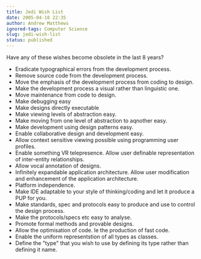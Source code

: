 ```yaml
---
title: Jedi Wish List
date: 2005-04-18 22:35
author: Andrew Matthews
ignored-tags: Computer Science
slug: jedi-wish-list
status: published
---
```


Have any of these wishes become obsolete in the last 8 years?

-   Eradicate typographical errors from the development process.
-   Remove source code from the development process.
-   Move the emphasis of the development process from coding to design.
-   Make the development process a visual rather than linguistic one.
-   Move maintenance from code to design.
-   Make debugging easy
-   Make designs directly executable
-   Make viewing levels of abstraction easy.
-   Make moving from one level of abstraction to aqnother easy.
-   Make development using design patterns easy.
-   Enable collaborative design and development easy.
-   Allow context sensitive viewing possible using programming user profiles.
-   Enable something VR telepresence. Allow user definable representation of inter-entity relationships.
-   Allow vocal annotation of designs.
-   Infinitely expandable application architecture. Allow user modification and enhancement of the application architecture.
-   Platform independence.
-   Make IDE adaptable to your style of thinking/coding and let it produce a PUP for you.
-   Make standards, spec and protocols easy to produce and use to control the design process.
-   Make the protocols/specs etc easy to analyse.
-   Promote formal methods and provable designs.
-   Allow the optimisation of code. Ie the production of fast code.
-   Enable the uniform representstion of all types as classes.
-   Define the "type" that you wish to use by defining its type rather than defining it name.

